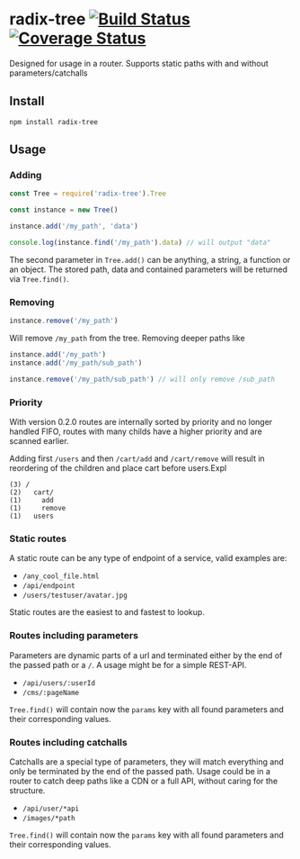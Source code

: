 # radix-tree [![Build Status](https://travis-ci.org/evangelion1204/radix-tree.svg?branch=master)](https://travis-ci.org/evangelion1204/radix-tree) [![Coverage Status](https://coveralls.io/repos/evangelion1204/radix-tree/badge.svg?branch=master&service=github)](https://coveralls.io/github/evangelion1204/radix-tree?branch=master)

Designed for usage in a router. Supports static paths with and without parameters/catchalls

## Install

```shell
npm install radix-tree
```

## Usage

### Adding

```js
const Tree = require('radix-tree').Tree

const instance = new Tree()

instance.add('/my_path', 'data')

console.log(instance.find('/my_path').data) // will output "data"
```

The second parameter in `Tree.add()` can be anything, a string, a function or an object. The stored path, data and contained parameters will be returned via `Tree.find()`.

### Removing

```js
instance.remove('/my_path')
```

Will remove `/my_path` from the tree. Removing deeper paths like

```js
instance.add('/my_path')
instance.add('/my_path/sub_path')

instance.remove('/my_path/sub_path') // will only remove /sub_path
```

### Priority

With version 0.2.0 routes are internally sorted by priority and no longer handled FIFO, routes with many childs have a higher priority and are scanned earlier.

Adding first `/users` and then `/cart/add` and `/cart/remove` will result in reordering of the children and place cart before users.Expl

```
(3) /
(2)   cart/
(1)     add
(1)     remove
(1)   users
```

### Static routes

A static route can be any type of endpoint of a service, valid examples are:
- `/any_cool_file.html`
- `/api/endpoint`
- `/users/testuser/avatar.jpg`

Static routes are the easiest to and fastest to lookup.

### Routes including parameters

Parameters are dynamic parts of a url and terminated either by the end of the passed path or a `/`. A usage might be for a simple REST-API.
- `/api/users/:userId`
- `/cms/:pageName`

`Tree.find()` will contain now the `params` key with all found parameters and their corresponding values. 

### Routes including catchalls

Catchalls are a special type of parameters,  they will match everything and only be terminated by the end of the passed path. Usage could be in a router to catch deep paths like a CDN or a full API, without caring for the structure.
- `/api/user/*api`
- `/images/*path`

`Tree.find()` will contain now the `params` key with all found parameters and their corresponding values.